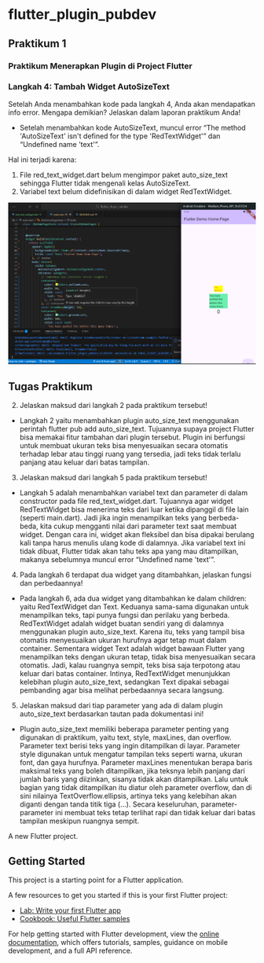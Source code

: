# flutter_plugin_pubdev

## Praktikum 1
### Praktikum Menerapkan Plugin di Project Flutter

### Langkah 4: Tambah Widget AutoSizeText
Setelah Anda menambahkan kode pada langkah 4, Anda akan mendapatkan info error. Mengapa demikian? Jelaskan dalam laporan praktikum Anda!
- Setelah menambahkan kode AutoSizeText, muncul error “The method 'AutoSizeText' isn't defined for the type 'RedTextWidget'” dan “Undefined name 'text'”.

Hal ini terjadi karena:
1. File red_text_widget.dart belum mengimpor paket auto_size_text sehingga Flutter tidak mengenali kelas AutoSizeText.
2. Variabel text belum didefinisikan di dalam widget RedTextWidget.

![hasil praktikum 1](image/mobile.7.1.png)

## Tugas Praktikum

2. Jelaskan maksud dari langkah 2 pada praktikum tersebut!
- Langkah 2 yaitu menambahkan plugin auto_size_text menggunakan perintah flutter pub add auto_size_text.
Tujuannya supaya project Flutter bisa memakai fitur tambahan dari plugin tersebut. Plugin ini berfungsi untuk membuat ukuran teks bisa menyesuaikan secara otomatis terhadap lebar atau tinggi ruang yang tersedia, jadi teks tidak terlalu panjang atau keluar dari batas tampilan.

3. Jelaskan maksud dari langkah 5 pada praktikum tersebut!
- Langkah 5 adalah menambahkan variabel text dan parameter di dalam constructor pada file red_text_widget.dart.
Tujuannya agar widget RedTextWidget bisa menerima teks dari luar ketika dipanggil di file lain (seperti main.dart).
Jadi jika ingin  menampilkan teks yang berbeda-beda, kita cukup mengganti nilai dari parameter text saat membuat widget. Dengan cara ini, widget akan fleksibel dan bisa dipakai berulang kali tanpa harus menulis ulang kode di dalamnya. Jika variabel text ini tidak dibuat, Flutter tidak akan tahu teks apa yang mau ditampilkan, makanya sebelumnya muncul error “Undefined name 'text'”.

4. Pada langkah 6 terdapat dua widget yang ditambahkan, jelaskan fungsi dan perbedaannya!
- Pada langkah 6, ada dua widget yang ditambahkan ke dalam children: yaitu RedTextWidget dan Text.
Keduanya sama-sama digunakan untuk menampilkan teks, tapi punya fungsi dan perilaku yang berbeda.
RedTextWidget adalah widget buatan sendiri yang di dalamnya menggunakan plugin auto_size_text. Karena itu, teks yang tampil bisa otomatis menyesuaikan ukuran hurufnya agar tetap muat dalam container.
Sementara widget Text adalah widget bawaan Flutter yang menampilkan teks dengan ukuran tetap, tidak bisa menyesuaikan secara otomatis. Jadi, kalau ruangnya sempit, teks bisa saja terpotong atau keluar dari batas container.
Intinya, RedTextWidget menunjukkan kelebihan plugin auto_size_text, sedangkan Text dipakai sebagai pembanding agar bisa melihat perbedaannya secara langsung.

5. Jelaskan maksud dari tiap parameter yang ada di dalam plugin auto_size_text berdasarkan tautan pada dokumentasi ini!
- Plugin auto_size_text memiliki beberapa parameter penting yang digunakan di praktikum, yaitu text, style, maxLines, dan overflow.
Parameter text berisi teks yang ingin ditampilkan di layar.
Parameter style digunakan untuk mengatur tampilan teks seperti warna, ukuran font, dan gaya hurufnya.
Parameter maxLines menentukan berapa baris maksimal teks yang boleh ditampilkan, jika teksnya lebih panjang dari jumlah baris yang diizinkan, sisanya tidak akan ditampilkan.
Lalu untuk bagian yang tidak ditampilkan itu diatur oleh parameter overflow, dan di sini nilainya TextOverflow.ellipsis, artinya teks yang kelebihan akan diganti dengan tanda titik tiga (...).
Secara keseluruhan, parameter-parameter ini membuat teks tetap terlihat rapi dan tidak keluar dari batas tampilan meskipun ruangnya sempit.








A new Flutter project.

## Getting Started

This project is a starting point for a Flutter application.

A few resources to get you started if this is your first Flutter project:

- [Lab: Write your first Flutter app](https://docs.flutter.dev/get-started/codelab)
- [Cookbook: Useful Flutter samples](https://docs.flutter.dev/cookbook)

For help getting started with Flutter development, view the
[online documentation](https://docs.flutter.dev/), which offers tutorials,
samples, guidance on mobile development, and a full API reference.

